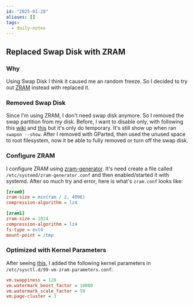 ```yaml
---
id: "2025-01-28"
aliases: []
tags:
  - daily-notes
---
```


## Replaced Swap Disk with ZRAM

### Why

Using Swap Disk I think it caused me an random freeze. So I decided to try out [ZRAM](https://wiki.archlinux.org/title/Zram) instead with replaced it.

### Removed Swap Disk

Since I'm using ZRAM, I don't need swap disk anymore. So I removed the swap partition from my disk. Before, I want to disable only, with following this [wiki](https://wiki.archlinux.org/title/Swap#Disabling_swap) and [this](https://wiki.archlinux.org/title/Swap#Swap_file_removal) but it's only do temporary. It's still show up when ran `swapon --show`. After I removed with GParted, then used the unused space to root filesystem, now it be able to fully removed or turn off the swap disk.

### Configure ZRAM

I configure ZRAM using [zram-generator](https://github.com/systemd/zram-generator). It's need create a file called `/etc/systemd/zram-generator.conf` and then enabled/started it with systemd. After so much try and error, here is what's `zram.conf` looks like:

```ini
[zram0]
zram-size = min(ram / 2, 4096)
compression-algorithm = lz4

[zram1]
zram-size = 1024
compression-algorithm = lz4
fs-type = ext4
mount-point = /tmp
```
### Optimized with Kernel Parameters
After seeing [this](https://wiki.archlinux.org/title/Zram#Optimizing_swap_on_zram), I added the following kernel parameters in `/etc/sysctl.d/99-vm-zram-parameters.conf`:

```ini
vm.swappiness = 120
vm.watermark_boost_factor = 10000
vm.watermark_scale_factor = 50
vm.page-cluster = 3
```
